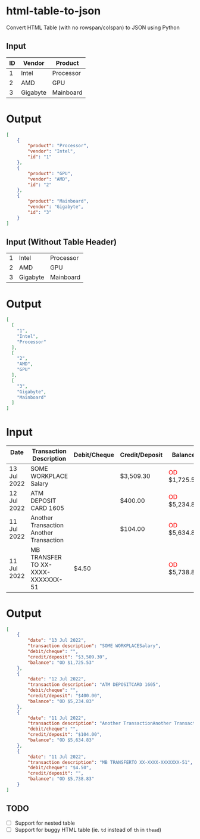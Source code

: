 # html-table-to-json

Convert HTML Table (with no rowspan/colspan) to JSON using Python

## Input

<table>
    <thead>
        <th>ID</th>
        <th>Vendor</th>
        <th>Product</th>
    </thead>
    <tr>
        <td>1</td>
        <td>Intel</td>
        <td>Processor</td>
    </tr>
    <tr>
        <td>2</td>
        <td>AMD</td>
        <td>GPU</td>
    </tr>
    <tr>
        <td>3</td>
        <td>Gigabyte</td>
        <td>Mainboard</td>
    </tr>
</table>

# Output

```json
[
    {
        "product": "Processor", 
        "vendor": "Intel", 
        "id": "1"
    }, 
    {
        "product": "GPU", 
        "vendor": "AMD", 
        "id": "2"
    }, 
    {
        "product": "Mainboard", 
        "vendor": "Gigabyte", 
        "id": "3"
    }
]
```

## Input (Without Table Header)

<table>
    <tr>
        <td>1</td>
        <td>Intel</td>
        <td>Processor</td>
    </tr>
    <tr>
        <td>2</td>
        <td>AMD</td>
        <td>GPU</td>
    </tr>
    <tr>
        <td>3</td>
        <td>Gigabyte</td>
        <td>Mainboard</td>
    </tr>
</table>

# Output

```json
[
  [
    "1",
    "Intel",
    "Processor"
  ],
  [
    "2",
    "AMD",
    "GPU"
  ],
  [
    "3",
    "Gigabyte",
    "Mainboard"
  ]
]
```
# Input

<table id="statementTable" class="fncGrid" width="100%" cellspacing="0px" cellpadding="0px">
<thead>
    <tr class="columnTitles">
                    <th class="AlignTextLeft" index="0"><span style="cursor:pointer">Date</span><img src="/fnc/1/Content/FASTNETC/Style/Images/column_sort_desc.gif" border="0" width="18" height="14"></th>
                    <th class="AlignTextLeft" index="1"><span style="cursor:pointer">Transaction Description</span></th>                
                    <th class="AlignTextRight" index="2"><span style="cursor:pointer">Debit/Cheque</span></th>                
                    <th class="AlignTextRight" index="3"><span style="cursor:pointer">Credit/Deposit</span></th>
                    <th class="AlignTextRight  noTableHeader" index="4"><span>Balance</span></th>
    </tr>
</thead>
<tbody>
       <tr class="">
                    <td class="AlignTextLeft">
                        13 Jul 2022
                    </td>
                    <td class="AlignTextLeft">
                        SOME WORKPLACE<br>Salary
                    </td>
                    <td class="AlignTextRight">
                    </td>
                    <td class="AlignTextRight">
                        $3,509.30
                    </td>
                    <td class="AlignTextRight">
                        <font color="red">OD </font>$1,725.53
                    </td>
       </tr>
       <tr class="">
                    <td class="AlignTextLeft">
                        12 Jul 2022
                    </td>
                    <td class="AlignTextLeft">
                        ATM DEPOSIT<br>CARD 1605
                    </td>
                    <td class="AlignTextRight">
                    </td>
                    <td class="AlignTextRight">
                        $400.00
                    </td>
                    <td class="AlignTextRight">
                        <font color="red">OD </font>$5,234.83
                    </td>
       </tr>
       <tr class="">
                    <td class="AlignTextLeft">
                        11 Jul 2022
                    </td>
                    <td class="AlignTextLeft">
                        Another Transaction<br>Another Transaction
                    </td>
                    <td class="AlignTextRight">
                    </td>
                    <td class="AlignTextRight">
                        $104.00
                    </td>
                    <td class="AlignTextRight">
                        <font color="red">OD </font>$5,634.83
                    </td>
       </tr>
       <tr class="">
                    <td class="AlignTextLeft">
                        11 Jul 2022
                    </td>
                    <td class="AlignTextLeft">
                        MB TRANSFER<br>TO XX-XXXX-XXXXXXX-51
                    </td>
                    <td class="AlignTextRight">
                        $4.50
                    </td>
                    <td class="AlignTextRight">
                    </td>
                    <td class="AlignTextRight">
                        <font color="red">OD </font>$5,738.83
                    </td>
       </tr>
       <tr class="">
       </tr>
</tbody>
</table>

# Output
```json
[
    {
        "date": "13 Jul 2022",
        "transaction description": "SOME WORKPLACESalary",
        "debit/cheque": "",
        "credit/deposit": "$3,509.30",
        "balance": "OD $1,725.53"
    },
    {
        "date": "12 Jul 2022",
        "transaction description": "ATM DEPOSITCARD 1605",
        "debit/cheque": "",
        "credit/deposit": "$400.00",
        "balance": "OD $5,234.83"
    },
    {
        "date": "11 Jul 2022",
        "transaction description": "Another TransactionAnother Transaction",
        "debit/cheque": "",
        "credit/deposit": "$104.00",
        "balance": "OD $5,634.83"
    },
    {
        "date": "11 Jul 2022",
        "transaction description": "MB TRANSFERTO XX-XXXX-XXXXXXX-51",
        "debit/cheque": "$4.50",
        "credit/deposit": "",
        "balance": "OD $5,738.83"
    }
]
```

## TODO

- [ ] Support for nested table
- [ ] Support for buggy HTML table (ie. `td` instead of `th` in `thead`)
